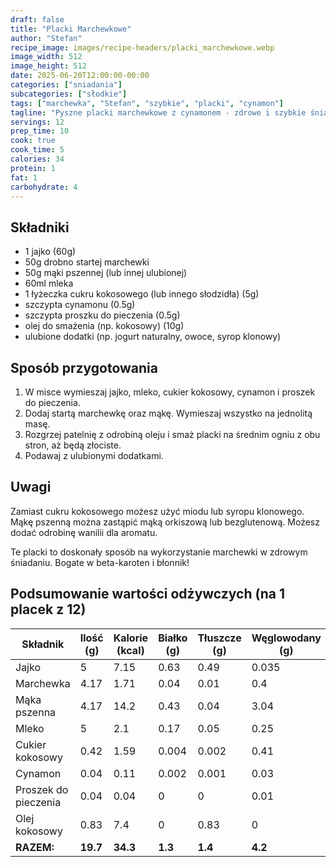 ```yaml
---
draft: false
title: "Placki Marchewkowe"
author: "Stefan"
recipe_image: images/recipe-headers/placki_marchewkowe.webp
image_width: 512
image_height: 512
date: 2025-06-20T12:00:00-00:00
categories: ["sniadania"]
subcategories: ["słodkie"]
tags: ["marchewka", "Stefan", "szybkie", "placki", "cynamon"]
tagline: "Pyszne placki marchewkowe z cynamonem - zdrowe i szybkie śniadanie!"
servings: 12
prep_time: 10
cook: true
cook_time: 5
calories: 34
protein: 1
fat: 1
carbohydrate: 4
---
```


## Składniki
- 1 jajko (60g)
- 50g drobno startej marchewki
- 50g mąki pszennej (lub innej ulubionej)
- 60ml mleka
- 1 łyżeczka cukru kokosowego (lub innego słodzidła) (5g)
- szczypta cynamonu (0.5g)
- szczypta proszku do pieczenia (0.5g)
- olej do smażenia (np. kokosowy) (10g)
- ulubione dodatki (np. jogurt naturalny, owoce, syrop klonowy)

## Sposób przygotowania

1. W misce wymieszaj jajko, mleko, cukier kokosowy, cynamon i proszek do pieczenia.
2. Dodaj startą marchewkę oraz mąkę. Wymieszaj wszystko na jednolitą masę.
3. Rozgrzej patelnię z odrobiną oleju i smaż placki na średnim ogniu z obu stron, aż będą złociste.
4. Podawaj z ulubionymi dodatkami.

## Uwagi
Zamiast cukru kokosowego możesz użyć miodu lub syropu klonowego. Mąkę pszenną można zastąpić mąką orkiszową lub bezglutenową. Możesz dodać odrobinę wanilii dla aromatu.

Te placki to doskonały sposób na wykorzystanie marchewki w zdrowym śniadaniu. Bogate w beta-karoten i błonnik!

## Podsumowanie wartości odżywczych (na 1 placek z 12)

| Składnik         | Ilość (g) | Kalorie (kcal) | Białko (g) | Tłuszcze (g) | Węglowodany (g) |
|------------------|-----------|---------------|------------|--------------|-----------------|
| Jajko            | 5         | 7.15          | 0.63       | 0.49         | 0.035           |
| Marchewka        | 4.17      | 1.71          | 0.04       | 0.01         | 0.4             |
| Mąka pszenna     | 4.17      | 14.2          | 0.43       | 0.04         | 3.04            |
| Mleko            | 5         | 2.1           | 0.17       | 0.05         | 0.25            |
| Cukier kokosowy  | 0.42      | 1.59          | 0.004      | 0.002        | 0.41            |
| Cynamon          | 0.04      | 0.11          | 0.002      | 0.001        | 0.03            |
| Proszek do pieczenia | 0.04  | 0.04          | 0          | 0            | 0.01            |
| Olej kokosowy    | 0.83      | 7.4           | 0          | 0.83         | 0               |
| **RAZEM:**       | **19.7**  | **34.3**      | **1.3**    | **1.4**      | **4.2**         |